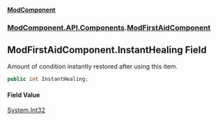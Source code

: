 #### [ModComponent](index.md 'index')
### [ModComponent.API.Components](index.md#ModComponent.API.Components 'ModComponent.API.Components').[ModFirstAidComponent](ModFirstAidComponent.md 'ModComponent.API.Components.ModFirstAidComponent')

## ModFirstAidComponent.InstantHealing Field

Amount of condition instantly restored after using this item.

```csharp
public int InstantHealing;
```

#### Field Value
[System.Int32](https://docs.microsoft.com/en-us/dotnet/api/System.Int32 'System.Int32')